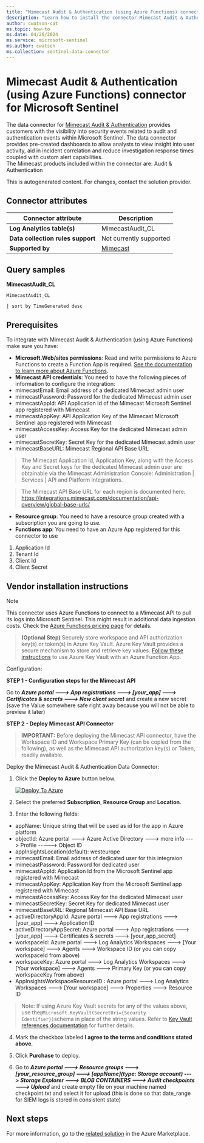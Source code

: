 ```yaml
---
title: "Mimecast Audit & Authentication (using Azure Functions) connector for Microsoft Sentinel"
description: "Learn how to install the connector Mimecast Audit & Authentication (using Azure Functions) to connect your data source to Microsoft Sentinel."
author: cwatson-cat
ms.topic: how-to
ms.date: 04/26/2024
ms.service: microsoft-sentinel
ms.author: cwatson
ms.collection: sentinel-data-connector
---
```


# Mimecast Audit & Authentication (using Azure Functions) connector for Microsoft Sentinel

The data connector for [Mimecast Audit & Authentication](https://community.mimecast.com/s/article/Azure-Sentinel) provides customers with the visibility into security events related to audit and authentication events within Microsoft Sentinel. The data connector provides pre-created dashboards to allow analysts to view insight into user activity, aid in incident correlation and reduce investigation response times coupled with custom alert capabilities.  
The Mimecast products included within the connector are: 
Audit & Authentication
 

This is autogenerated content. For changes, contact the solution provider.

## Connector attributes

| Connector attribute | Description |
| --- | --- |
| **Log Analytics table(s)** | MimecastAudit_CL<br/> |
| **Data collection rules support** | Not currently supported |
| **Supported by** | [Mimecast](https://community.mimecast.com/s/contactsupport) |

## Query samples

**MimecastAudit_CL**

   ```kusto
MimecastAudit_CL

   | sort by TimeGenerated desc
   ```



## Prerequisites

To integrate with Mimecast Audit & Authentication (using Azure Functions) make sure you have: 

- **Microsoft.Web/sites permissions**: Read and write permissions to Azure Functions to create a Function App is required. [See the documentation to learn more about Azure Functions](/azure/azure-functions/).
- **Mimecast API credentials**: You need to have the following pieces of information to configure the integration:
- mimecastEmail: Email address of a dedicated Mimecast admin user
- mimecastPassword: Password for the dedicated Mimecast admin user
- mimecastAppId: API Application Id of the Mimecast Microsoft Sentinel app registered with Mimecast
- mimecastAppKey: API Application Key of the Mimecast Microsoft Sentinel app registered with Mimecast
- mimecastAccessKey: Access Key for the dedicated Mimecast admin user
- mimecastSecretKey: Secret Key for the dedicated Mimecast admin user
- mimecastBaseURL: Mimecast Regional API Base URL

> The Mimecast Application Id, Application Key, along with the Access Key and Secret keys for the dedicated Mimecast admin user are obtainable via the Mimecast Administration Console: Administration | Services | API and Platform Integrations.

> The Mimecast API Base URL for each region is documented here: https://integrations.mimecast.com/documentation/api-overview/global-base-urls/
- **Resource group**: You need to have a resource group created with a subscription you are going to use.
- **Functions app**: You need to have an Azure App registered for this connector to use
1. Application Id
2. Tenant Id
3. Client Id
4. Client Secret


## Vendor installation instructions


> [!NOTE]
   >  This connector uses Azure Functions to connect to a Mimecast API to pull its logs into Microsoft Sentinel. This might result in additional data ingestion costs. Check the [Azure Functions pricing page](https://azure.microsoft.com/pricing/details/functions/) for details.


>**(Optional Step)** Securely store workspace and API authorization key(s) or token(s) in Azure Key Vault. Azure Key Vault provides a secure mechanism to store and retrieve key values. [Follow these instructions](/azure/app-service/app-service-key-vault-references) to use Azure Key Vault with an Azure Function App.

Configuration:

**STEP 1 - Configuration steps for the Mimecast API**

Go to ***Azure portal ---> App registrations ---> [your_app] ---> Certificates & secrets ---> New client secret*** and create a new secret (save the Value somewhere safe right away because you will not be able to preview it later)


**STEP 2 - Deploy Mimecast API Connector**

>**IMPORTANT:** Before deploying the Mimecast API connector, have the Workspace ID  and Workspace Primary Key (can be copied from the following), as well as the Mimecast API authorization key(s) or Token, readily available.



Deploy the Mimecast Audit & Authentication Data Connector:


1. Click the **Deploy to Azure** button below. 

	[![Deploy To Azure](https://aka.ms/deploytoazurebutton)](https://aka.ms/sentinel-MimecastAudit-azuredeploy)
2. Select the preferred **Subscription**, **Resource Group** and **Location**. 
3. Enter the following fields:
 - appName: Unique string that will be used as id for the app in Azure platform
 - objectId: Azure portal ---> Azure Active Directory ---> more info ---> Profile -----> Object ID
 - appInsightsLocation(default): westeurope
 - mimecastEmail: Email address of dedicated user for this integraion
 - mimecastPassword: Password for dedicated user
 - mimecastAppId: Application Id from the Microsoft Sentinel app registered with Mimecast
 - mimecastAppKey: Application Key from the Microsoft Sentinel app registered with Mimecast
 - mimecastAccessKey: Access Key for the dedicated Mimecast user
 - mimecastSecretKey: Secret Key for dedicated Mimecast user
 - mimecastBaseURL: Regional Mimecast API Base URL
 - activeDirectoryAppId: Azure portal ---> App registrations ---> [your_app] ---> Application ID
 - activeDirectoryAppSecret: Azure portal ---> App registrations ---> [your_app] ---> Certificates & secrets ---> [your_app_secret]
 - workspaceId: Azure portal ---> Log Analytics Workspaces ---> [Your workspace] ---> Agents ---> Workspace ID (or you can copy workspaceId from above) 
 - workspaceKey:  Azure portal ---> Log Analytics Workspaces ---> [Your workspace] ---> Agents ---> Primary Key (or you can copy workspaceKey from above) 
 - AppInsightsWorkspaceResourceID : Azure portal ---> Log Analytics Workspaces ---> [Your workspace] ---> Properties ---> Resource ID 

 >Note: If using Azure Key Vault secrets for any of the values above, use the`@Microsoft.KeyVault(SecretUri={Security Identifier})`schema in place of the string values. Refer to [Key Vault references documentation](/azure/app-service/app-service-key-vault-references) for further details.

4. Mark the checkbox labeled **I agree to the terms and conditions stated above**. 
5. Click **Purchase** to deploy. 

6. Go to ***Azure portal ---> Resource groups ---> [your_resource_group] --->  [appName](type: Storage account) ---> Storage Explorer ---> BLOB CONTAINERS ---> Audit checkpoints ---> Upload*** and create empty file on your machine named checkpoint.txt and select it for upload (this is done so that date_range for SIEM logs is stored in consistent state)




## Next steps

For more information, go to the [related solution](https://azuremarketplace.microsoft.com/en-us/marketplace/apps/mimecastnorthamerica1584469118674.azure-sentinel-solution-mimecastaudit?tab=Overview) in the Azure Marketplace.
